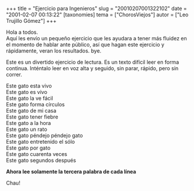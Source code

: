 +++
title = "Ejercicio para Ingenieros"
slug = "20010207001322102"
date = "2001-02-07 00:13:22"
[taxonomies]
tema = ["ChorosViejos"]
autor = ["Leo Trujillo Gómez"]
+++

Hola a todos.  
Aquí les envío un pequeño ejercicio que les ayudara a tener más fluidez
en el momento de hablar ante público, así que hagan este ejercicio y
rápidamente, veran los resultados. bye.

Este es un divertido ejercicio de lectura. Es un texto difícil leer en
forma continua. Inténtalo leer en voz alta y seguido, sin parar, rápido,
pero sin correr.

Este gato esta vivo  
Este gato es vivo  
Este gato la ve fácil  
Este gato forma círculos  
Este gato de mi casa  
Este gato tener fiebre  
Este gato a la hora  
Este gato un rato  
Este gato péndejo péndejo gato  
Este gato entretenido el sólo  
Este gato por gato  
Este gato cuarenta veces  
Este gato segundos después

**Ahora lee solamente la tercera palabra de cada línea**

Chau!

